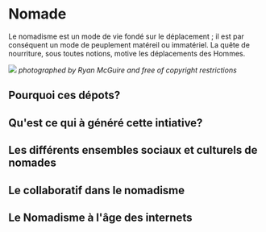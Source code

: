 # Nomade
Le nomadisme est un mode de vie fondé sur le déplacement ; il est par conséquent un mode de peuplement matéreil ou immatériel. La quête de nourriture, sous toutes notions, motive les déplacements des Hommes.

![]({{site.baseurl}}//nomade%20rabbit.jpg)
_photographed by Ryan McGuire and free of copyright restrictions_

## Pourquoi ces dépots?

## Qu'est ce qui à généré cette intiative?

## Les différents ensembles sociaux et culturels de nomades

## Le collaboratif dans le nomadisme

## Le Nomadisme à l'âge des internets
